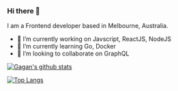 ### Hi there 👋
I am a Frontend developer based in Melbourne, Australia.


- 🔭 I’m currently working on Javscript, ReactJS, NodeJS
- 🌱 I’m currently learning Go, Docker
- 👯 I’m looking to collaborate on GraphQL
<!--
- 🤔 I’m looking for help with ...
- 💬 Ask me about ...
- 📫 How to reach me: ...
- 😄 Pronouns: ...
- ⚡ Fun fact: ...
-->

[![Gagan's github stats](https://github-readme-stats.vercel.app/api?username=pixxstudios&show_icons=true&theme=radical)](https://github.com/pixxstudios/github-readme-stats)

[![Top Langs](https://github-readme-stats.vercel.app/api/top-langs/?username=pixxstudios)](https://github.com/pixxstudios/github-readme-stats)
